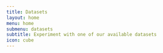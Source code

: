 ```yaml
---
title: Datasets
layout: home
menu: home
submenu: datasets
subtitle: Experiment with one of our available datasets
icon: cube
---
```


